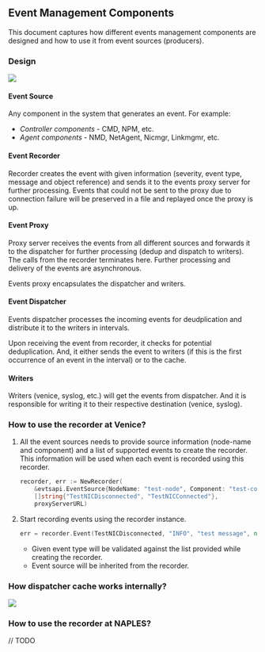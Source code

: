 ## Event Management Components
This document captures how different events management components are designed and how to use it from event sources (producers).

### Design
![](https://drive.google.com/uc?id=13XX4KYNDeryxA6P6agUKz_YQkfF41Tso)

#### Event Source
Any component in the system that generates an event. For example:

* *Controller components* - CMD, NPM, etc.
* *Agent components* - NMD, NetAgent, Nicmgr, Linkmgmr, etc.

#### Event Recorder
Recorder creates the event with given information (severity, event type, message and object reference) and sends it to the events proxy server for further processing. Events that could not be sent to the proxy due to connection failure will be preserved in a file and replayed once the proxy is up.

#### Event Proxy
Proxy server receives the events from all different sources and forwards it to the dispatcher for further processing (dedup and dispatch to writers). The calls from the recorder terminates here. Further processing and delivery of the events are asynchronous.

Events proxy encapsulates the dispatcher and writers.

#### Event Dispatcher
Events dispatcher processes the incoming events for deudplication and distribute it to the writers in intervals.

Upon receiving the event from recorder, it checks for potential deduplication. And, it either sends the event to writers (if this is the first occurrence of an event in the interval) or to the cache.

#### Writers
Writers (venice, syslog, etc.) will get the events from dispatcher. And it is responsible for writing it to their respective destination (venice, syslog).

### How to use the recorder at Venice?
1. All the event sources needs to provide source information (node-name and component) and a list of supported events to create the recorder. This information will be used when each event is recorded using this recorder.

	```go
	recorder, err := NewRecorder(
		&evtsapi.EventSource{NodeName: "test-node", Component: "test-component"},
		[]string{"TestNICDisconnected", "TestNICConnected"},
		proxyServerURL)
	```

2. Start recording events using the recorder instance.

	```go
	err = recorder.Event(TestNICDisconnected, "INFO", "test message", nil)
	```
	* Given event type will be validated against the list provided while creating the recorder.
	* Event source will be inherited from the recorder.

### How dispatcher cache works internally?

![](https://drive.google.com/uc?id=1zEz-gUyGQ279XMA2hnqtlL21Qh9fZX9c)


### How to use the recorder at NAPLES?
// TODO
